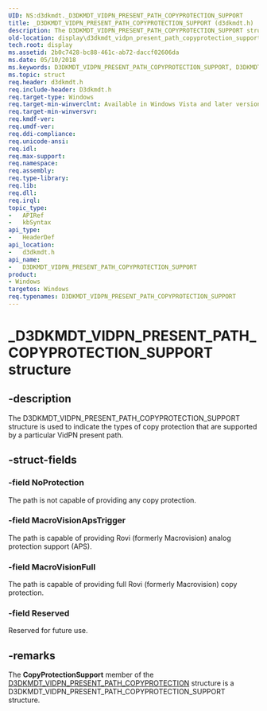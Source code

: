 ```yaml
---
UID: NS:d3dkmdt._D3DKMDT_VIDPN_PRESENT_PATH_COPYPROTECTION_SUPPORT
title: _D3DKMDT_VIDPN_PRESENT_PATH_COPYPROTECTION_SUPPORT (d3dkmdt.h)
description: The D3DKMDT_VIDPN_PRESENT_PATH_COPYPROTECTION_SUPPORT structure is used to indicate the types of copy protection that are supported by a particular VidPN present path.
old-location: display\d3dkmdt_vidpn_present_path_copyprotection_support.htm
tech.root: display
ms.assetid: 2b0c7428-bc88-461c-ab72-daccf02606da
ms.date: 05/10/2018
ms.keywords: D3DKMDT_VIDPN_PRESENT_PATH_COPYPROTECTION_SUPPORT, D3DKMDT_VIDPN_PRESENT_PATH_COPYPROTECTION_SUPPORT structure [Display Devices], DmStructs_01eb8f42-1ba1-46e3-9b56-99952e5fedbe.xml, _D3DKMDT_VIDPN_PRESENT_PATH_COPYPROTECTION_SUPPORT, d3dkmdt/D3DKMDT_VIDPN_PRESENT_PATH_COPYPROTECTION_SUPPORT, display.d3dkmdt_vidpn_present_path_copyprotection_support
ms.topic: struct
req.header: d3dkmdt.h
req.include-header: D3dkmdt.h
req.target-type: Windows
req.target-min-winverclnt: Available in Windows Vista and later versions of the Windows operating systems.
req.target-min-winversvr: 
req.kmdf-ver: 
req.umdf-ver: 
req.ddi-compliance: 
req.unicode-ansi: 
req.idl: 
req.max-support: 
req.namespace: 
req.assembly: 
req.type-library: 
req.lib: 
req.dll: 
req.irql: 
topic_type:
-	APIRef
-	kbSyntax
api_type:
-	HeaderDef
api_location:
-	d3dkmdt.h
api_name:
-	D3DKMDT_VIDPN_PRESENT_PATH_COPYPROTECTION_SUPPORT
product:
- Windows
targetos: Windows
req.typenames: D3DKMDT_VIDPN_PRESENT_PATH_COPYPROTECTION_SUPPORT
---
```


# _D3DKMDT_VIDPN_PRESENT_PATH_COPYPROTECTION_SUPPORT structure


## -description


The D3DKMDT_VIDPN_PRESENT_PATH_COPYPROTECTION_SUPPORT structure is used to indicate the types of copy protection that are supported by a particular VidPN present path.


## -struct-fields




### -field NoProtection

The path is not capable of providing any copy protection.


### -field MacroVisionApsTrigger

The path is capable of providing Rovi (formerly Macrovision) analog protection support (APS). 


### -field MacroVisionFull

The path is capable of providing full Rovi (formerly Macrovision) copy protection.


### -field Reserved

Reserved for future use.


## -remarks



The <b>CopyProtectionSupport</b> member of the <a href="https://msdn.microsoft.com/library/windows/hardware/ff546656">D3DKMDT_VIDPN_PRESENT_PATH_COPYPROTECTION</a> structure is a D3DKMDT_VIDPN_PRESENT_PATH_COPYPROTECTION_SUPPORT structure.



